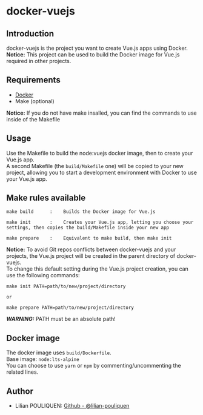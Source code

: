 # docker-vuejs

## Introduction

docker-vuejs is the project you want to create Vue.js apps using Docker.  
**Notice:** This project can be used to build the Docker image for Vue.js required in other projects.

## Requirements

- [Docker](https://docs.docker.com/get-docker/)
- Make (optional)

**Notice:** If you do not have make insalled, you can find the commands to use inside of the Makefile

## Usage

Use the Makefile to build the node:vuejs docker image, then to create your Vue.js app.  
A second Makefile (the `build/Makefile` one) will be copied to your new project, allowing you to start a development environment with Docker to use your Vue.js app.

## Make rules available

```text
make build      :    Builds the Docker image for Vue.js

make init       :    Creates your Vue.js app, letting you choose your settings, then copies the build/Makefile inside your new app

make prepare    :    Equivalent to make build, then make init
```

**Notice:** To avoid Git repos conflicts between docker-vuejs and your projects, the Vue.js project will be created in the parent directory of docker-vuejs.  
To change this default setting during the Vue.js project creation, you can use the following commands:  

```text
make init PATH=path/to/new/project/directory

or

make prepare PATH=path/to/new/project/directory
```  

***WARNING:*** PATH must be an absolute path!

## Docker image

The docker image uses `build/Dockerfile`.  
Base image: `node:lts-alpine`  
You can choose to use `yarn` or `npm` by commenting/uncommenting the related lines.

## Author

- Lilian POULIQUEN: [Github - @lilian-pouliquen](https://github.com/lilian-pouliquen/)
